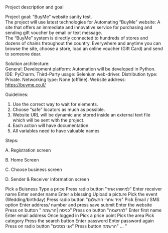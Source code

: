 #        
Project description and goal
 
Project goal: 
“BuyMe” website sanity test.  
The project will use latest technologies for Automating “BuyMe” website:
A site that offers an immediate and innovative service for purchasing and sending gift  voucher by email or text message.  
The “BuyMe” system is directly connected to hundreds of stores and dozens of chains throughout the country. 
Everywhere and anytime you can browse the site, choose a store, load an online voucher (Gift Card) and send to someone dear. 

 
Solution architecture:  
General: 
Development platform: Automation will be developed in Python. 
IDE: PyCharm. 
Third-Party usage: Selenium web-driver. 
Distribution type: Private. 
Networking type: None (offline). 
Website address: https://buyme.co.il/   
 
Guidelines:  
1. Use the correct way to wait for elements. 
2. Choose “safe” locators as much as possible. 
3. Website URL will be dynamic and stored inside an external text file which will be sent with the project. 
4. Each action will have documentation. 
5. All variables need to have valuable names 

Steps:

A. Registration screen 

B. Home Screen 

C. Choose business screen 

D. Sender & Receiver information screen 

Pick a Buisness
Type a price
Press radio button "למישהו אחר"
Enter receiver name
Enter sender name
Enter a blessing
Upload a picture
Pick the event (Wedding/birthday)
Press radio button "מיד אחרי התשלום"
Pick Email / SMS option
Enter address/ number and press save
submit
Enter the website
Press on button " כניסה  |הרשמה"
Press on button "להרשמה"
Enter first name
Enter email address
Once logged in
Pick a price point
Pick the area
Pick category
Press the search button
Enter password
Enter password again
Press on  radio button "אני מסכים"
Press button  הרשמה" ... "
   
